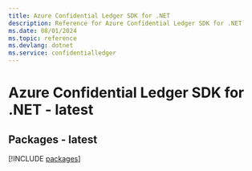 ```yaml
---
title: Azure Confidential Ledger SDK for .NET
description: Reference for Azure Confidential Ledger SDK for .NET
ms.date: 08/01/2024
ms.topic: reference
ms.devlang: dotnet
ms.service: confidentialledger
---
```

# Azure Confidential Ledger SDK for .NET - latest
## Packages - latest
[!INCLUDE [packages](confidential-ledger-index.md)]